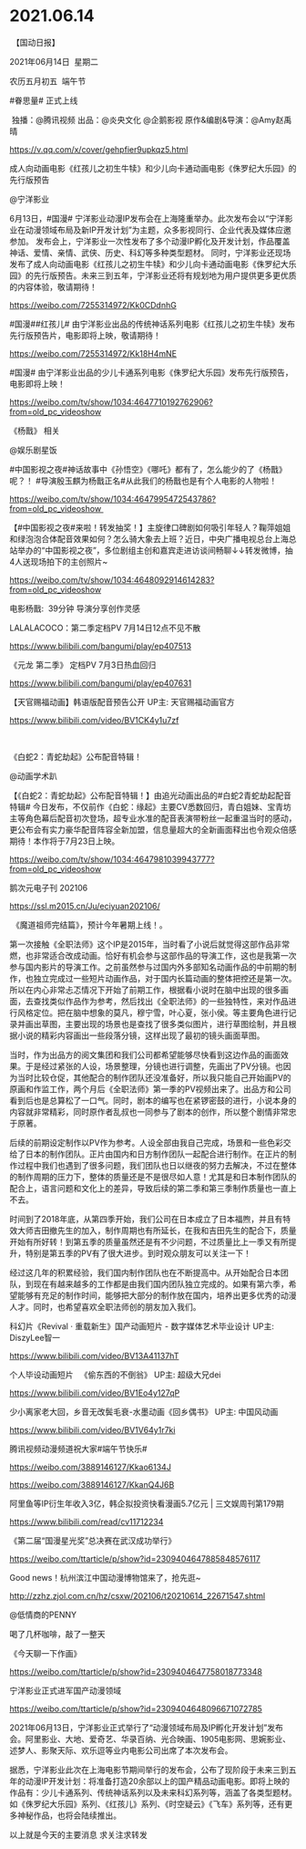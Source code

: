 ﻿#  2021.06.14
 【国动日报】


2021年06月14日  星期二


农历五月初五  端午节


#眷思量# 正式上线                                       

 独播：@腾讯视频 出品：@炎央文化 @企鹅影视 原作&编剧&导演：@Amy赵禹晴  

https://v.qq.com/x/cover/gehpfier9upkqz5.html

成人向动画电影《红孩儿之初生牛犊》和少儿向卡通动画电影《侏罗纪大乐园》的先行版预告


@宁洋影业

6月13日，#国漫# 宁洋影业动漫IP发布会在上海隆重举办。此次发布会以“宁洋影业在动漫领域布局及新IP开发计划”为主题，众多影视同行、企业代表及媒体应邀参加。
发布会上，宁洋影业一次性发布了多个动漫IP孵化及开发计划，作品覆盖神话、爱情、亲情、武侠、历史、科幻等多种类型题材。
同时，宁洋影业还现场发布了成人向动画电影《红孩儿之初生牛犊》和少儿向卡通动画电影《侏罗纪大乐园》的先行版预告。未来三到五年，宁洋影业还将有规划地为用户提供更多更优质的内容体验，敬请期待！

https://weibo.com/7255314972/Kk0CDdnhG

#国漫##红孩儿# 由宁洋影业出品的传统神话系列电影《红孩儿之初生牛犊》发布先行版预告片，电影即将上映，敬请期待！

https://weibo.com/7255314972/Kk18H4mNE

#国漫# 由宁洋影业出品的少儿卡通系列电影《侏罗纪大乐园》发布先行版预告，电影即将上映！

https://weibo.com/tv/show/1034:4647710192762906?from=old_pc_videoshow

《杨戬》 相关


@娱乐剧星饭

#中国影视之夜#神话故事中《孙悟空》《哪吒》都有了，怎么能少的了《杨戬》呢？！ #导演殷玉麒为杨戬正名#从此我们的杨戬也是有个人电影的人物啦！

https://weibo.com/tv/show/1034:4647995472543786?from=old_pc_videoshow 


【#中国影视之夜#来啦！转发抽奖！】主旋律口碑剧如何吸引年轻人？鞠萍姐姐和绿泡泡合体配音效果如何？怎么骑大象去上班？近日，中央广播电视总台上海总站举办的“中国影视之夜”，多位剧组主创和嘉宾走进访谈间畅聊↓↓转发微博，抽4人送现场拍下的主创照片~


https://weibo.com/tv/show/1034:4648092914614283?from=old_pc_videoshow

电影杨戬:  39分钟 导演分享创作灵感

LALALACOCO：第二季定档PV 7月14日12点不见不散


https://www.bilibili.com/bangumi/play/ep407513




《元龙 第二季》 定档PV 7月3日热血回归

https://www.bilibili.com/bangumi/play/ep407631

【天官赐福动画】韩语版配音预告公开 UP主: 天官赐福动画官方


https://www.bilibili.com/video/BV1CK4y1u7zf

 

《白蛇2：青蛇劫起》公布配音特辑！

@动画学术趴    


【《白蛇2：青蛇劫起》公布配音特辑！】由追光动画出品的#白蛇2青蛇劫起配音特辑# 今日发布，不仅前作《白蛇：缘起》主要CV悉数回归，青白姐妹、宝青坊主等角色幕后配音初次登场，超专业水准的配音表演带粉丝一起重温当时的感动，更公布会有实力豪华配音阵容全新加盟，信息量超大的全新画面释出也令观众倍感期待！本作将于7月23日上映。

https://weibo.com/tv/show/1034:4647981039943777?from=old_pc_videoshow

鹅次元电子刊 202106

https://ssl.m2015.cn/Ju/eciyuan202106/

 《魔道祖师完结篇》，预计今年暑期上线！。




第一次接触《全职法师》这个IP是2015年，当时看了小说后就觉得这部作品非常燃，也非常适合改成动画。恰好有机会参与这部作品的导演工作，这也是我第一次参与国内影片的导演工作。之前虽然参与过国内外多部知名动画作品的中前期的制作，也独立完成过一些短片动画作品，对于国内长篇动画的整体把控还是第一次。所以在内心非常忐忑情况下开始了前期工作，根据看小说时在脑中出现的很多画面，去查找类似作品作为参考，然后找出《全职法师》的一些独特性，来对作品进行风格定位。把在脑中想象的莫凡，穆宁雪，叶心夏，张小侯。等主要角色进行记录并画出草图，主要出现的场景也是查找了很多类似图片，进行草图绘制，并且根据小说的精彩内容画出一些段落分镜，这样出现了最初的镜头画面草图。

当时，作为出品方的阅文集团和我们公司都希望能够尽快看到这边作品的画面效果。于是经过紧张的人设，场景整理，分镜也进行调整，先画出了PV分镜。也因为当时比较仓促，其他配合的制作团队还没准备好，所以我只能自己开始画PV的原画和作监工作，两个月后《全职法师》第一季的PV视频出来了。出品方和公司看到后也是总算松了一口气。同时，剧本的编写也在紧锣密鼓的进行，小说本身的内容就非常精彩，同时原作者乱叔也一同参与了剧本的创作，所以整个剧情非常忠于原著。

后续的前期设定制作以PV作为参考。人设全部由我自己完成，场景和一些色彩交给了日本的制作团队。正片由国内和日方制作团队一起配合进行制作。在正片的制作过程中我们也遇到了很多问题，我们团队也日以继夜的努力去解决，不过在整体的制作周期的压力下，整体的质量还是不是很尽如人意！尤其是和日本制作团队的配合上，语言问题和文化上的差异，导致后续的第二季和第三季制作质量也一直上不去。

时间到了2018年底，从第四季开始，我们公司在日本成立了日本福煦，并且有特效大师吉田撤先生的加入，制作周期也有所延长，在我和吉田先生的配合下，质量开始有所好转！到第五季的质量虽然还是有不少问题，不过质量比上一季又有所提升，特别是第五季的PV有了很大进步。到时观众朋友可以关注一下！

经过这几年的积累经验，我们国内制作团队也在不断提高中。从开始配合日本团队，到现在有越来越多的工作都是由我们国内团队独立完成的。如果有第六季，希望能够有充足的制作时间，能够把大部分的制作放在国内，培养出更多优秀的动漫人才。同时，也希望喜欢全职法师创的朋友加入我们。

科幻片《Revival · 重载新生》国产动画短片 - 数字媒体艺术毕业设计 UP主: DiszyLee智一

https://www.bilibili.com/video/BV13A41137hT

个人毕设动画短片   《偷东西的不倒翁》 UP主: 超级大兄dei

https://www.bilibili.com/video/BV1Eo4y127qP

少小离家老大回，乡音无改鬓毛衰-水墨动画《回乡偶书》 UP主: 中国风动画

https://www.bilibili.com/video/BV1V64y1r7ki

腾讯视频动漫频道祝大家#端午节快乐#

https://weibo.com/3889146127/Kkao6134J


https://weibo.com/3889146127/KkanQ4J6B

阿里鱼等IP衍生年收入3亿，韩企拟投资快看漫画5.7亿元 | 三文娱周刊第179期

https://www.bilibili.com/read/cv11712234

《第二届“国漫星光奖”总决赛在武汉成功举行》

https://weibo.com/ttarticle/p/show?id=2309404647885848576117

Good news！杭州滨江中国动漫博物馆来了，抢先逛~

http://zzhz.zjol.com.cn/hz/csxw/202106/t20210614_22671547.shtml


@低情商的PENNY

喝了几杯咖啡，敲了一整天

《今天聊一下作画》

https://weibo.com/ttarticle/p/show?id=2309404647758018773348


宁洋影业正式进军国产动漫领域

https://weibo.com/ttarticle/p/show?id=2309404648096671072785

2021年06月13日，宁洋影业正式举行了“动漫领域布局及IP孵化开发计划”发布会。阿里影业、大地、爱奇艺、华录百纳、光合映画、1905电影网、思婉影业、述梦人、影聚天际、欢乐逗等业内电影公司出席了本次发布会。

据悉，宁洋影业此次在上海电影节期间举行的发布会，公布了现阶段于未来三到五年的动漫IP开发计划：将准备打造20余部以上的国产精品动画电影。即将上映的作品有：少儿卡通系列、传统神话系列以及未来科幻系列等，涵盖了各类型题材。如《侏罗纪大乐园》系列、《红孩儿》系列、《时空疑云》《飞车》系列等，还有更多神秘作品，也将会陆续推出。

以上就是今天的主要消息
求关注求转发




















